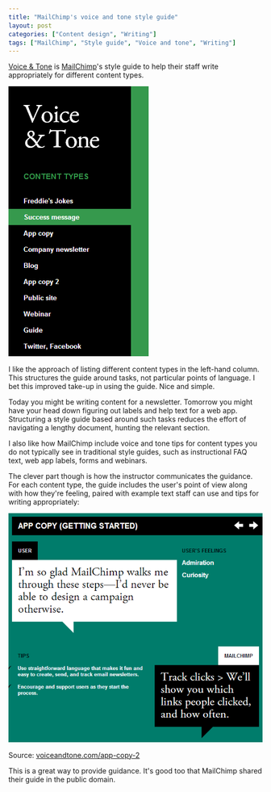 ```yaml
---
title: "MailChimp's voice and tone style guide"
layout: post
categories: ["Content design", "Writing"]
tags: ["MailChimp", "Style guide", "Voice and tone", "Writing"]
---
```


[Voice & Tone](http://voiceandtone.com/) is [MailChimp](http://mailchimp.com/)'s style guide to help their staff write appropriately for different content types.

![Voice and Tone contents](/assets/2013/01/content-types.png)

I like the approach of listing different content types in the left-hand column. This structures the guide around tasks, not particular points of language. I bet this improved take-up in using the guide. Nice and simple.

Today you might be writing content for a newsletter. Tomorrow you might have your head down figuring out labels and help text for a web app. Structuring a style guide based around such tasks reduces the effort of navigating a lengthy document, hunting the relevant section.

I also like how MailChimp include voice and tone tips for content types you do not typically see in traditional style guides, such as instructional FAQ text, web app labels, forms and webinars.

The clever part though is how the instructor communicates the guidance. For each content type, the guide includes the user's point of view along with how they're feeling, paired with example text staff can use and tips for writing appropriately:

![App copy guidance on voiceandtone.com](/assets/2013/01/app-copy-example.png)

Source: [voiceandtone.com/app-copy-2](http://voiceandtone.com/app-copy-2)

This is a great way to provide guidance. It's good too that MailChimp shared their guide in the public domain.
